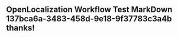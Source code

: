 <properties
ms.topic="hero-topic1"
ms.test1="hero-topic"
ms.test2="test"/>

## OpenLocalization Workflow Test MarkDown 137bca6a-3483-458d-9e18-9f37783c3a4b thanks!
